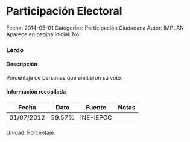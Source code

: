 Participación Electoral
=====

Fecha: 2014-05-01
Categorías: Participación Ciudadana
Autor: IMPLAN
Aparece en pagina inicial: No

### Lerdo

#### Descripción

Porcentaje de personas que emitieron su voto.

#### Información recopilada

<table class="table table-hover table-bordered matriz">
  <thead>
    <tr><th>Fecha</th><th>Dato</th><th>Fuente</th><th>Notas</th></tr>
  </thead>
  <tbody>
    <tr><td class="centrado">01/07/2012</td><td class="derecha">59.57%</td><td>INE-IEPCC</td><td></td></tr>
  </tbody>
</table>

Unidad: Porcentaje.
